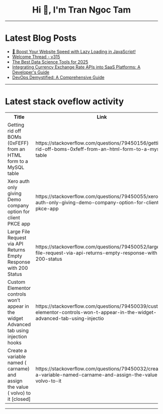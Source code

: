 <h1 align="center">Hi 👋, I'm Tran Ngoc Tam</h1>

---

# Latest Blog Posts 
<!-- BLOG-POST-LIST:START -->
- [🚀 Boost Your Website Speed with Lazy Loading in JavaScript!](https://dev.to/dct_technologyprivatelimited/boost-your-website-speed-with-lazy-loading-in-javascript-ec4)
- [Welcome Thread - v315](https://dev.to/devteam/welcome-thread-v315-3n9p)
- [The Best Data Science Tools for 2025](https://dev.to/abhishekjaiswal_4896/the-best-data-science-tools-for-2025-32md)
- [Integrating Currency Exchange Rate APIs into SaaS Platforms: A Developer&#39;s Guide](https://dev.to/rameshchauhan/integrating-currency-exchange-rate-apis-into-saas-platforms-a-developers-guide-5cng)
- [DevOps Demystified: A Comprehensive Guide](https://dev.to/raajaryan/devops-demystified-a-comprehensive-guide-1li7)
<!-- BLOG-POST-LIST:END -->

---

# Latest stack oveflow activity
<table>
  <tr><th>Title</th><th>Link</th></tr>
  <!-- STACKOVERFLOW:START --><tr><td>Getting rid off BOMs &lpar;0xFEFF&rpar; from an HTML form to a MySQL table</td><td>https://stackoverflow.com/questions/79450156/getting-rid-off-boms-0xfeff-from-an-html-form-to-a-mysql-table</td></tr><tr><td>Xero auth only giving Demo company option for client PKCE app</td><td>https://stackoverflow.com/questions/79450055/xero-auth-only-giving-demo-company-option-for-client-pkce-app</td></tr><tr><td>Large File Request via API Returns Empty Response with 200 Status</td><td>https://stackoverflow.com/questions/79450052/large-file-request-via-api-returns-empty-response-with-200-status</td></tr><tr><td>Custom Elementor controls won’t appear in the widget Advanced tab using injection hooks</td><td>https://stackoverflow.com/questions/79450039/custom-elementor-controls-won-t-appear-in-the-widget-advanced-tab-using-injectio</td></tr><tr><td>Create a variable named &lpar; carname&rpar; and assign the value &lpar; volvo&rpar; to it [closed]</td><td>https://stackoverflow.com/questions/79450032/create-a-variable-named-carname-and-assign-the-value-volvo-to-it</td></tr><!-- STACKOVERFLOW:END -->
</table>

---



